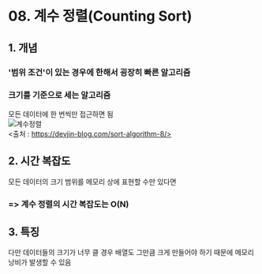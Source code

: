# 08. 계수 정렬(Counting Sort)

## 1. 개념  
### '범위 조건'이 있는 경우에 한해서 굉장히 빠른 알고리즘  
### 크기를 기준으로 세는 알고리즘  
모든 데이터에 한 번씩만 접근하면 됨  
![계수정렬](https://user-images.githubusercontent.com/31130917/106113633-0ad85000-6192-11eb-9f29-6b97f1c602de.png)  
<출처 : https://devjin-blog.com/sort-algorithm-8/>  

## 2. 시간 복잡도  
모든 데이터의 크기 범위를 메모리 상에 표현할 수만 있다면  
### => 계수 정렬의 시간 복잡도는 O(N)  

## 3. 특징
다만 데이터들의 크기가 너무 클 경우 배열도 그만큼 크게 만들어야 하기 때문에 메모리 낭비가 발생할 수 있음
